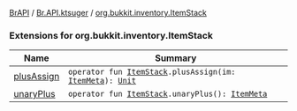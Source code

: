 [BrAPI](../../index.md) / [Br.API.ktsuger](../index.md) / [org.bukkit.inventory.ItemStack](./index.md)

### Extensions for org.bukkit.inventory.ItemStack

| Name | Summary |
|---|---|
| [plusAssign](plus-assign.md) | `operator fun `[`ItemStack`](https://hub.spigotmc.org/javadocs/spigot/org/bukkit/inventory/ItemStack.html)`.plusAssign(im: `[`ItemMeta`](https://hub.spigotmc.org/javadocs/spigot/org/bukkit/inventory/meta/ItemMeta.html)`): `[`Unit`](https://kotlinlang.org/api/latest/jvm/stdlib/kotlin/-unit/index.html) |
| [unaryPlus](unary-plus.md) | `operator fun `[`ItemStack`](https://hub.spigotmc.org/javadocs/spigot/org/bukkit/inventory/ItemStack.html)`.unaryPlus(): `[`ItemMeta`](https://hub.spigotmc.org/javadocs/spigot/org/bukkit/inventory/meta/ItemMeta.html) |
